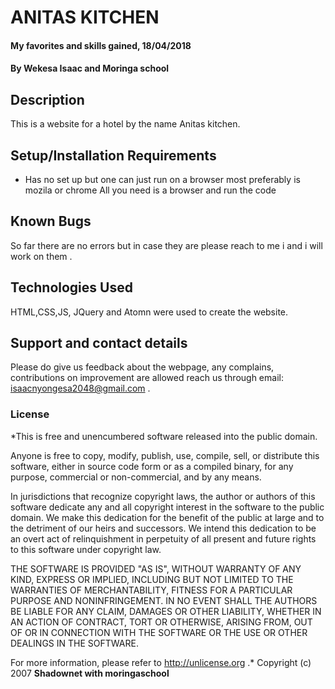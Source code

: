 #  ANITAS KITCHEN
#### My favorites and skills gained, 18/04/2018
#### By **Wekesa Isaac and Moringa school**
## Description
This is a website for a hotel by the name Anitas kitchen.
## Setup/Installation Requirements
* Has no set up but one can just run on a browser most preferably is mozila or chrome
All you need is a browser and run the code
## Known Bugs
So far there are no errors but in case they are please reach to me i and i will work on them .
## Technologies Used
HTML,CSS,JS, JQuery and Atomn were used to create the website.
## Support and contact details
Please do give us feedback about the webpage, any complains, contributions on improvement are allowed reach us through email: isaacnyongesa2048@gmail.com .
### License
*This is free and unencumbered software released into the public domain.

Anyone is free to copy, modify, publish, use, compile, sell, or
distribute this software, either in source code form or as a compiled
binary, for any purpose, commercial or non-commercial, and by any
means.

In jurisdictions that recognize copyright laws, the author or authors
of this software dedicate any and all copyright interest in the
software to the public domain. We make this dedication for the benefit
of the public at large and to the detriment of our heirs and
successors. We intend this dedication to be an overt act of
relinquishment in perpetuity of all present and future rights to this
software under copyright law.

THE SOFTWARE IS PROVIDED "AS IS", WITHOUT WARRANTY OF ANY KIND,
EXPRESS OR IMPLIED, INCLUDING BUT NOT LIMITED TO THE WARRANTIES OF
MERCHANTABILITY, FITNESS FOR A PARTICULAR PURPOSE AND NONINFRINGEMENT.
IN NO EVENT SHALL THE AUTHORS BE LIABLE FOR ANY CLAIM, DAMAGES OR
OTHER LIABILITY, WHETHER IN AN ACTION OF CONTRACT, TORT OR OTHERWISE,
ARISING FROM, OUT OF OR IN CONNECTION WITH THE SOFTWARE OR THE USE OR
OTHER DEALINGS IN THE SOFTWARE.

For more information, please refer to <http://unlicense.org>
.*
Copyright (c) 2007 **Shadownet with moringaschool**

